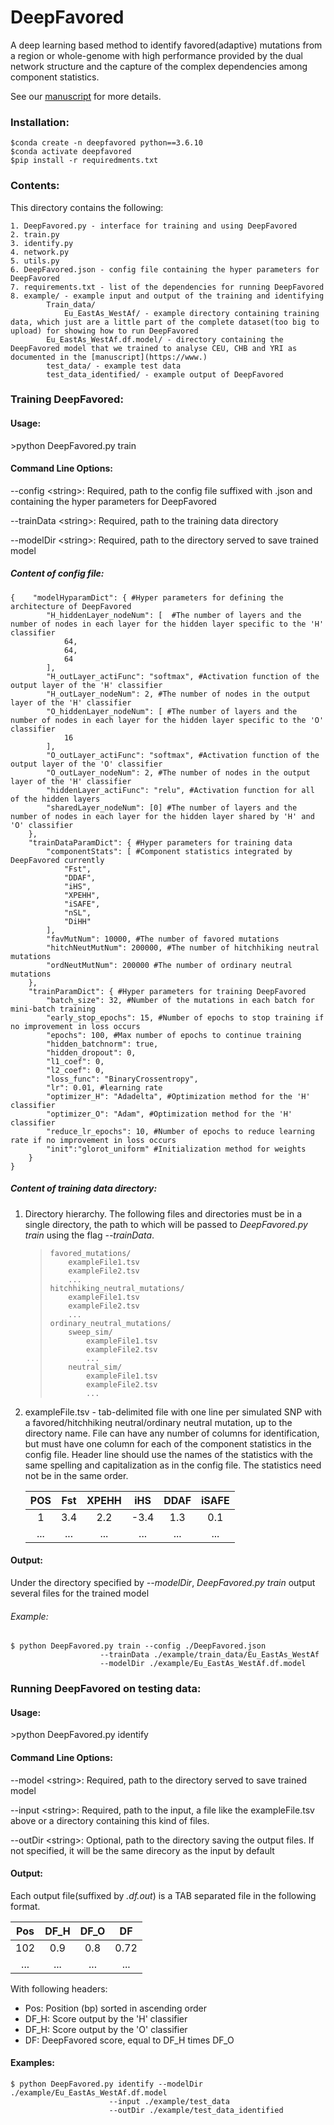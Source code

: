 # DeepFavored
A deep learning based method to identify favored(adaptive) mutations from a region or whole-genome with high performance provided by the dual network structure and the capture of the complex dependencies among component statistics.

See our [manuscript](https://www.) for more details.

### Installation:
```
$conda create -n deepfavored python==3.6.10
$conda activate deepfavored
$pip install -r requiredments.txt
```
### Contents:
This directory contains the following:

    1. DeepFavored.py - interface for training and using DeepFavored
    2. train.py
    3. identify.py
    4. network.py 
    5. utils.py
    6. DeepFavored.json - config file containing the hyper parameters for DeepFavored
    7. requirements.txt - list of the dependencies for running DeepFavored
    8. example/ - example input and output of the training and identifying
            Train_data/
                Eu_EastAs_WestAf/ - example directory containing training data, which just are a little part of the complete dataset(too big to upload) for showing how to run DeepFavored        
            Eu_EastAs_WestAf.df.model/ - directory containing the DeepFavored model that we trained to analyse CEU, CHB and YRI as documented in the [manuscript](https://www.)
            test_data/ - example test data 
            test_data_identified/ - example output of DeepFavored

### Training DeepFavored:
#### Usage:  
\>python DeepFavored.py train

#### Command Line Options:
--config \<string\>: Required, path to the config file suffixed with .json and containing the hyper parameters for DeepFavored

--trainData \<string\>: Required, path to the training data directory

--modelDir \<string\>: Required, path to the directory served to save trained model

##### Content of config file:
```
{    "modelHyparamDict": { #Hyper parameters for defining the architecture of DeepFavored
        "H_hiddenLayer_nodeNum": [  #The number of layers and the number of nodes in each layer for the hidden layer specific to the 'H' classifier
            64,
            64,
            64
        ],
        "H_outLayer_actiFunc": "softmax", #Activation function of the output layer of the 'H' classifier
        "H_outLayer_nodeNum": 2, #The number of nodes in the output layer of the 'H' classifier
        "O_hiddenLayer_nodeNum": [ #The number of layers and the number of nodes in each layer for the hidden layer specific to the 'O' classifier
            16
        ],
        "O_outLayer_actiFunc": "softmax", #Activation function of the output layer of the 'O' classifier
        "O_outLayer_nodeNum": 2, #The number of nodes in the output layer of the 'H' classifier
        "hiddenLayer_actiFunc": "relu", #Activation function for all of the hidden layers
        "sharedLayer_nodeNum": [0] #The number of layers and the number of nodes in each layer for the hidden layer shared by 'H' and 'O' classifier
    },
    "trainDataParamDict": { #Hyper parameters for training data
        "componentStats": [ #Component statistics integrated by DeepFavored currently
            "Fst",
            "DDAF",
            "iHS",
            "XPEHH",
            "iSAFE",
            "nSL",
            "DiHH"
        ],
        "favMutNum": 10000, #The number of favored mutations
        "hitchNeutMutNum": 200000, #The number of hitchhiking neutral mutations
        "ordNeutMutNum": 200000 #The number of ordinary neutral mutations
    },
    "trainParamDict": { #Hyper parameters for training DeepFavored
        "batch_size": 32, #Number of the mutations in each batch for mini-batch training
        "early_stop_epochs": 15, #Number of epochs to stop training if no improvement in loss occurs
        "epochs": 100, #Max number of epochs to continue training
        "hidden_batchnorm": true,
        "hidden_dropout": 0,
        "l1_coef": 0,
        "l2_coef": 0,
        "loss_func": "BinaryCrossentropy", 
        "lr": 0.01, #learning rate
        "optimizer_H": "Adadelta", #Optimization method for the 'H' classifier
        "optimizer_O": "Adam", #Optimization method for the 'H' classifier
        "reduce_lr_epochs": 10, #Number of epochs to reduce learning rate if no improvement in loss occurs
        "init":"glorot_uniform" #Initialization method for weights
    }
}
```

##### Content of training data directory:
1. Directory hierarchy. The following files and directories must be in a single directory, the path to which will be passed to *DeepFavored.py train* using the flag *--trainData*.
     >     favored_mutations/  
     >         exampleFile1.tsv
     >         exampleFile2.tsv  
     >         ...  
     >     hitchhiking_neutral_mutations/  
     >         exampleFile1.tsv
     >         exampleFile2.tsv  
     >         ...
     >     ordinary_neutral_mutations/
     >         sweep_sim/
     >             exampleFile1.tsv
     >             exampleFile2.tsv
     >             ...
     >         neutral_sim/
     >             exampleFile1.tsv
     >             exampleFile2.tsv
     >             ...

2. exampleFile.tsv - tab-delimited file with one line per simulated SNP with a favored/hitchhiking neutral/ordinary neutral mutation, up to the directory name. File can have any number of columns for identification, but must have one column for each of the component statistics in the config file. Header line should use the names of the statistics with the same spelling and capitalization as in the config file. The statistics need not be in the same order.

    | POS  | Fst  |XPEHH |  iHS |DDAF  | iSAFE|
    |:----:|:----:|:----:|:----:|:----:|:----:|
    | 1   | 3.4  |  2.2 | -3.4 |  1.3 | 0.1  |
    | ...  | ...  |  ... | ...  |  ... | ...  |

#### Output:
Under the directory specified by *--modelDir*, *DeepFavored.py train* output several files for the trained model

###### Example:
```
$ python DeepFavored.py train --config ./DeepFavored.json
                    --trainData ./example/train_data/Eu_EastAs_WestAf
                    --modelDir ./example/Eu_EastAs_WestAf.df.model
```

### Running DeepFavored on testing data:
#### Usage:  
\>python DeepFavored.py identify

#### Command Line Options:
--model \<string\>: Required, path to the directory served to save trained model

--input <string\>: Required, path to the input, a file like the exampleFile.tsv above or a directory containing this kind of              files.

--outDir \<string\>: Optional, path to the directory saving the output files. If not specified, it will be the same direcory                as the input by default

#### Output:
Each output file(suffixed by *.df.out*) is a TAB separated file in the following format.

| Pos  | DF_H | DF_O |  DF  |
|:----:|:----:|:----:|:----:|
| 102  | 0.9  |  0.8 | 0.72 |
| ...  | ...  |  ... | ...  |

With following headers:
- Pos: Position (bp) sorted in ascending order
- DF_H: Score output by the 'H' classifier
- DF_H: Score output by the 'O' classifier
- DF: DeepFavored score, equal to DF_H times DF_O

#### Examples:  
```
$ python DeepFavored.py identify --modelDir ./example/Eu_EastAs_WestAf.df.model
                      --input ./example/test_data
                      --outDir ./example/test_data_identified
```
